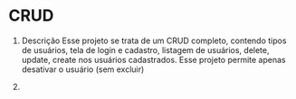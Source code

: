 # CRUD

1. Descrição
Esse projeto se trata de um CRUD completo, contendo tipos de usuários, tela de login e cadastro, listagem de usuários, delete, update, create nos usuários cadastrados. Esse projeto permite apenas desativar o usuário (sem excluir)

2.
